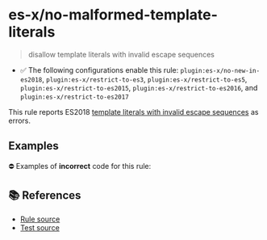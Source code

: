 # es-x/no-malformed-template-literals
> disallow template literals with invalid escape sequences

- ✅ The following configurations enable this rule: `plugin:es-x/no-new-in-es2018`, `plugin:es-x/restrict-to-es3`, `plugin:es-x/restrict-to-es5`, `plugin:es-x/restrict-to-es2015`, `plugin:es-x/restrict-to-es2016`, and `plugin:es-x/restrict-to-es2017`

This rule reports ES2018 [template literals with invalid escape sequences](https://github.com/tc39/proposal-template-literal-revision#readme) as errors.

## Examples

⛔ Examples of **incorrect** code for this rule:

<eslint-playground type="bad" code="/*eslint es-x/no-malformed-template-literals: error */
tag`\unicode`
" />

## 📚 References

- [Rule source](https://github.com/ota-meshi/eslint-plugin-es-x/blob/master/lib/rules/no-malformed-template-literals.js)
- [Test source](https://github.com/ota-meshi/eslint-plugin-es-x/blob/master/tests/lib/rules/no-malformed-template-literals.js)
